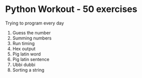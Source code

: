 # Python Workout - 50 exercises

Trying to program every day

1. Guess the number
2. Summing numbers
3. Run timing
4. Hex output
5. Pig latin word
6. Pig latin sentence
7. Ubbi dubbi
8. Sorting a string